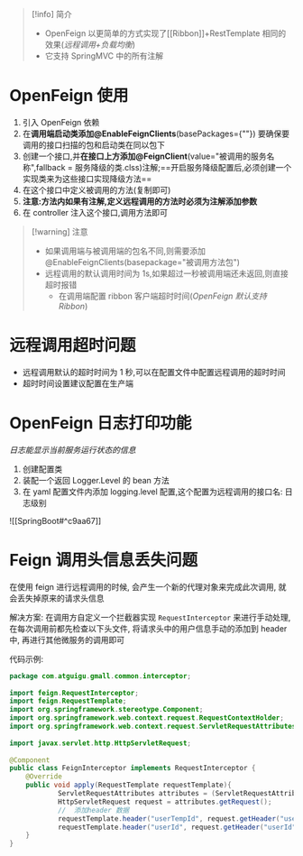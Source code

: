 > [!info] 简介
> * OpenFeign 以更简单的方式实现了[[Ribbon]]+RestTemplate 相同的效果(*远程调用+负载均衡*)
> * 它支持 SpringMVC 中的所有注解

# OpenFeign 使用
1. 引入 OpenFeign 依赖
2. 在**调用端启动类添加@EnableFeignClients**(basePackages={""}) 要确保要调用的接口扫描的包和启动类在同以包下
3. 创建一个接口,并**在接口上方添加@FeignClient**(value="被调用的服务名称",fallback = 服务降级的类.clss)注解;==开启服务降级配置后,必须创建一个实现类来为这些接口实现降级方法==
4. 在这个接口中定义被调用的方法(复制即可)
5. **注意:方法内如果有注解,定义远程调用的方法时必须为注解添加参数**
6. 在 controller 注入这个接口,调用方法即可
> [!warning] 注意
> * 如果调用端与被调用端的包名不同,则需要添加@EnableFeignClients(basepackage="被调用方法包")
> * 远程调用的默认调用时间为 1s,如果超过一秒被调用端还未返回,则直接超时报错
>     * 在调用端配置 ribbon 客户端超时时间(*OpenFeign 默认支持 Ribbon*)

# 远程调用超时问题
- 远程调用默认的超时时间为 1 秒,可以在配置文件中配置远程调用的超时时间
- 超时时间设置建议配置在生产端

#  OpenFeign 日志打印功能
 *日志能显示当前服务运行状态的信息*
 1. 创建配置类
 2. 装配一个返回 Logger.Level 的 bean 方法
 3. 在 yaml 配置文件内添加 logging.level 配置,这个配置为远程调用的接口名: 日志级别

![[SpringBoot#^c9aa67]]

# Feign 调用头信息丢失问题
在使用 feign 进行远程调用的时候, 会产生一个新的代理对象来完成此次调用, 就会丢失掉原来的请求头信息

解决方案:
在调用方自定义一个拦截器实现 `RequestInterceptor` 来进行手动处理, 在每次调用前都先检查以下头文件, 将请求头中的用户信息手动的添加到 header 中, 再进行其他微服务的调用即可

代码示例:
```java
package com.atguigu.gmall.common.interceptor;  
  
import feign.RequestInterceptor;  
import feign.RequestTemplate;  
import org.springframework.stereotype.Component;  
import org.springframework.web.context.request.RequestContextHolder;  
import org.springframework.web.context.request.ServletRequestAttributes;  
  
import javax.servlet.http.HttpServletRequest;  
  
@Component  
public class FeignInterceptor implements RequestInterceptor {  
    @Override  
    public void apply(RequestTemplate requestTemplate){    
            ServletRequestAttributes attributes = (ServletRequestAttributes) RequestContextHolder.getRequestAttributes();  
            HttpServletRequest request = attributes.getRequest();  
            //  添加header 数据  
            requestTemplate.header("userTempId", request.getHeader("userTempId"));  
            requestTemplate.header("userId", request.getHeader("userId"));  
    }  
}
```
